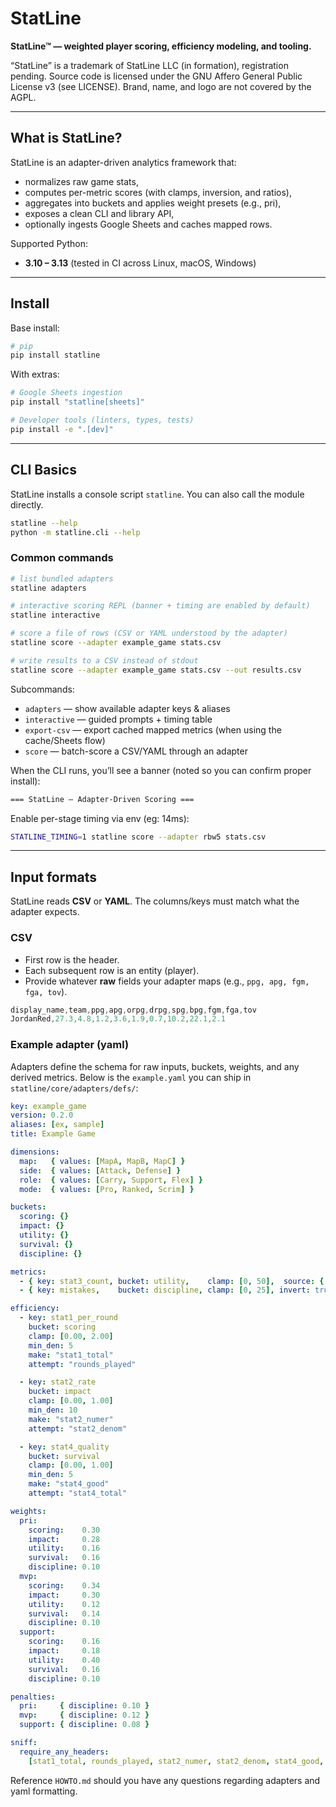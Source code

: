 # StatLine

**StatLine™ — weighted player scoring, efficiency modeling, and tooling.**

“StatLine” is a trademark of StatLine LLC (in formation), registration pending.
Source code is licensed under the GNU Affero General Public License v3 (see LICENSE).
Brand, name, and logo are not covered by the AGPL.

---

## What is StatLine?

StatLine is an adapter-driven analytics framework that:

- normalizes raw game stats,
- computes per-metric scores (with clamps, inversion, and ratios),
- aggregates into buckets and applies weight presets (e.g., pri),
- exposes a clean CLI and library API,
- optionally ingests Google Sheets and caches mapped rows.

Supported Python:

- **3.10 – 3.13** (tested in CI across Linux, macOS, Windows)

---

## Install

Base install:

```bash
# pip
pip install statline
```

With extras:

```bash
# Google Sheets ingestion
pip install "statline[sheets]"

# Developer tools (linters, types, tests)
pip install -e ".[dev]"
```

---

## CLI Basics

StatLine installs a console script `statline`. You can also call the module directly.

```bash
statline --help
python -m statline.cli --help
```

### Common commands

```bash
# list bundled adapters
statline adapters

# interactive scoring REPL (banner + timing are enabled by default)
statline interactive

# score a file of rows (CSV or YAML understood by the adapter)
statline score --adapter example_game stats.csv

# write results to a CSV instead of stdout
statline score --adapter example_game stats.csv --out results.csv
```

Subcommands:

- `adapters` — show available adapter keys & aliases
- `interactive` — guided prompts + timing table
- `export-csv` — export cached mapped metrics (when using the cache/Sheets flow)
- `score` — batch-score a CSV/YAML through an adapter

When the CLI runs, you’ll see a banner (noted so you can confirm proper install):

```diff
=== StatLine — Adapter-Driven Scoring ===
```

Enable per-stage timing via env (eg: 14ms):

```bash
STATLINE_TIMING=1 statline score --adapter rbw5 stats.csv
```

---

## Input formats

StatLine reads **CSV** or **YAML**. The columns/keys must match what the adapter expects.

### CSV

- First row is the header.
- Each subsequent row is an entity (player).
- Provide whatever **raw** fields your adapter maps (e.g., `ppg, apg, fgm, fga, tov`).

```cs
display_name,team,ppg,apg,orpg,drpg,spg,bpg,fgm,fga,tov
JordanRed,27.3,4.8,1.2,3.6,1.9,0.7,10.2,22.1,2.1
```

### Example adapter (yaml)

Adapters define the schema for raw inputs, buckets, weights, and any derived metrics.
Below is the `example.yaml` you can ship in `statline/core/adapters/defs/`:

```yaml
key: example_game
version: 0.2.0
aliases: [ex, sample]
title: Example Game

dimensions:
  map:   { values: [MapA, MapB, MapC] }
  side:  { values: [Attack, Defense] }
  role:  { values: [Carry, Support, Flex] }
  mode:  { values: [Pro, Ranked, Scrim] }

buckets:
  scoring: {}
  impact: {}
  utility: {}
  survival: {}
  discipline: {}

metrics:
  - { key: stat3_count, bucket: utility,    clamp: [0, 50],  source: { field: stat3_count } }
  - { key: mistakes,    bucket: discipline, clamp: [0, 25], invert: true, source: { field: mistakes } }

efficiency:
  - key: stat1_per_round
    bucket: scoring
    clamp: [0.00, 2.00]
    min_den: 5
    make: "stat1_total"
    attempt: "rounds_played"

  - key: stat2_rate
    bucket: impact
    clamp: [0.00, 1.00]
    min_den: 10
    make: "stat2_numer"
    attempt: "stat2_denom"

  - key: stat4_quality
    bucket: survival
    clamp: [0.00, 1.00]
    min_den: 5
    make: "stat4_good"
    attempt: "stat4_total"

weights:
  pri:
    scoring:    0.30
    impact:     0.28
    utility:    0.16
    survival:   0.16
    discipline: 0.10
  mvp:
    scoring:    0.34
    impact:     0.30
    utility:    0.12
    survival:   0.14
    discipline: 0.10
  support:
    scoring:    0.16
    impact:     0.18
    utility:    0.40
    survival:   0.16
    discipline: 0.10

penalties:
  pri:     { discipline: 0.10 }
  mvp:     { discipline: 0.12 }
  support: { discipline: 0.08 }

sniff:
  require_any_headers:
    [stat1_total, rounds_played, stat2_numer, stat2_denom, stat4_good, stat4_total, stat3_count, mistakes]
```

Reference `HOWTO.md` should you have any questions regarding adapters and yaml formatting.
